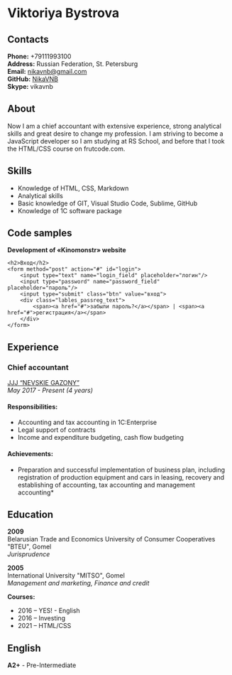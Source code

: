 # Viktoriya Bystrova

## Contacts
**Phone:** +79111993100  
**Address:** Russian Federation, St. Petersburg  
**Email:** nikavnb@gmail.com  
**GitHub:** [NikaVNB](https://github.com/NikaVNB)  
**Skype:** vikavnb  

## About
Now I am a chief accountant with extensive experience, strong analytical skills and great desire to change my profession. I am striving to become a JavaScript developer so I am studying at RS School, and before that I took the HTML/CSS course on frutcode.com.

## Skills
* Knowledge of HTML, CSS, Markdown
* Analytical skills
* Basic knowledge of GIT, Visual Studio Code, Sublime, GitHub 
* Knowledge of 1C software package

## Code samples
**Development of «Kinomonstr» website**

```
<h2>Вход</h2>
<form method="post" action="#" id="login">
    <input type="text" name="login_field" placeholder="логин"/>
    <input type="password" name="password_field" placeholder="пароль"/>
    <input type="submit" class="btn" value="вход">
    <div class="lables_passreg_text">
        <span><a href="#">забыли пароль?</a></span> | <span><a href="#">регистрация</a></span>
    </div>
</form>
```

## Experience
### Сhief accountant
[JJJ “NEVSKIE GAZONY”]( http://gazonynw.com)  
*May 2017 - Present (4 years)*

#### Responsibilities:
* Accounting and tax accounting in 1C:Enterprise
* Legal support of contracts
* Income and expenditure budgeting, сash flow budgeting

#### Achievements:
* Preparation and successful implementation of business plan, including registration of production equipment and cars in leasing, recovery and establishing of accounting, tax accounting and management accounting*

## Education
**2009**  
Belarusian Trade and Economics University of Consumer Cooperatives "BTEU", Gomel  
*Jurisprudence*

**2005**  
International University "MITSO", Gomel  
*Management and marketing, Finance and credit*

**Courses:**  
* 2016 – YES!  - English  
* 2016 – Investing
* 2021 – HTML/CSS

## English
**А2+** - Pre-Intermediate
